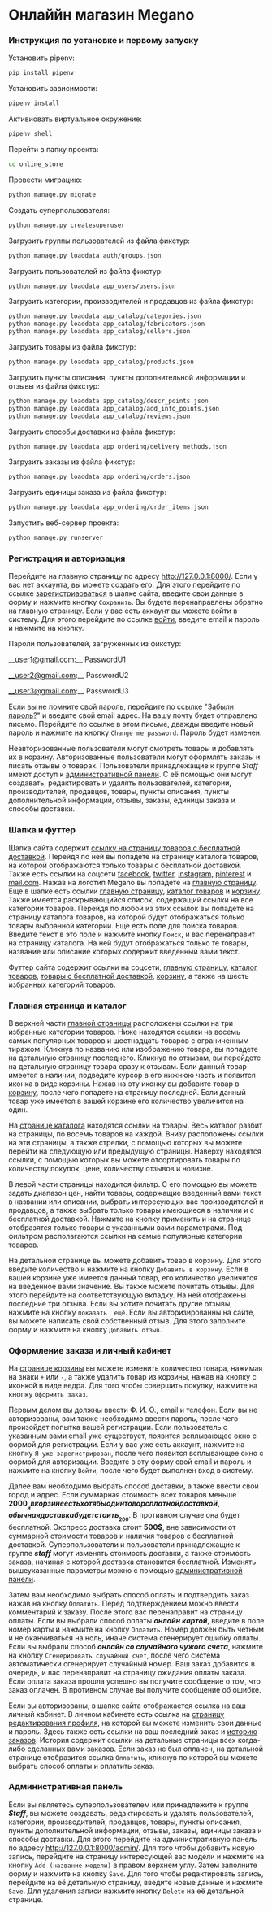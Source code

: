 # Онлаййн магазин Megano

### Инструкция по установке и первому запуску 
Установить pipenv:
```bash
pip install pipenv
```

Установить зависимости:

```bash
pipenv install
```

Активиовать виртуальное окружение:

```bash
pipenv shell
```

Перейти в папку проекта:

```bash
cd online_store
```

Провести миграцию:

```bash
python manage.py migrate
```

Создать суперпользователя:

```bash
python manage.py createsuperuser
```

Загрузить группы пользователей из файла фикстур:
```bash
python manage.py loaddata auth/groups.json
```

Загрузить пользователей из файла фикстур:
```bash
python manage.py loaddata app_users/users.json
```

Загрузить категории, производителей и продавцов из файла фикстур:
```bash
python manage.py loaddata app_catalog/categories.json
python manage.py loaddata app_catalog/fabricators.json
python manage.py loaddata app_catalog/sellers.json
```

Загрузить товары из файла фикстур:
```bash
python manage.py loaddata app_catalog/products.json
```

Загрузить пункты описания, пункты дополнительной информации и отзывы из файла фикстур:
```bash
python manage.py loaddata app_catalog/descr_points.json
python manage.py loaddata app_catalog/add_info_points.json
python manage.py loaddata app_catalog/reviews.json
```

Загрузить способы доставки из файла фикстур:
```bash
python manage.py loaddata app_ordering/delivery_methods.json
```

Загрузить заказы из файла фикстур:
```bash
python manage.py loaddata app_ordering/orders.json
```

Загрузить единицы заказа из файла фикстур:
```bash
python manage.py loaddata app_ordering/order_items.json
```

Запустить веб-сервер проекта:

```bash
python manage.py runserver
```

### Регистрация и авторизация
Перейдите на главную страницу по адресу http://127.0.0.1:8000/. Если у вас нет 
аккаунта, вы можете создать его. Для этого перейдите по ссылке 
[зарегистриаоваться](http://127.0.0.1:8000/app_users/register/) в шапке сайта, введите 
свои данные в форму и нажмите кнопку ```Сохранить```. Вы будете перенаправлены обратно 
на главную 
страницу. Если у вас есть аккаунт вы можете войти в систему. Для этого перейдите по 
ссылке [войти](http://127.0.0.1:8000/app_users/login/), введите email и пароль и 
нажмите на кнопку.

Пароли пользователей, загруженных из фикстур:

__user1@gmail.com:__ PasswordU1

__user2@gmail.com:__ PasswordU2

__user3@gmail.com:__ PasswordU3

Если вы не помните свой пароль, перейдите по ссылке 
"[Забыли пароль?](http://127.0.0.1:8000/app_users/password_reset/)" и введите свой 
email адрес. На вашу почту будет отправлено письмо. Перейдите по ссылке в этом письме,
дважды введите новый пароль и нажмите на кнопку ```Change me password```. Пароль 
будет изменен.

Неавторизованные пользователи могут смотреть товары и добавлять их в корзину.
Авторизованные пользователи могут оформлять заказы и писать отзывы о товарах. 
Пользователи принадлежащие к группе _Staff_ имеют доступ к [административной 
панели](http://127.0.0.1:8000/admin/). С её помощью они могут создавать, редактировать 
и удалять пользователей, категории, производителей, продавцов, товары, пункты 
описания, пункты дополнительной информации, отзывы, заказы, единицы заказа и 
способы доставки. 

### Шапка и футтер

Шапка сайта содержит [ссылку на страницу товаров с бесплатной 
доставкой](http://127.0.0.1:8000/catalog/delivery/free/). Перейдя по ней вы попадете
на страницу каталога товаров, на которой отображаются только товары с бесплатной 
доставкой. Также есть ссылки на соцсети [facebook](https://www.facebook.com/), 
[twitter](https://twitter.com/), [instagram](https://www.instagram.com/),
[pinterest](https://ru.pinterest.com/) и [mail.com](https://www.mail.com/). 
Нажав на логотип Megano вы попадете на [главную страницу](http://127.0.0.1:8000/). 
Еще в шапке есть ссылки [главную страницу](http://127.0.0.1:8000/), [каталог 
товаров](http://127.0.0.1:8000/catalog/) и [корзину](http://127.0.0.1:8000/app_cart/).
Также имеется раскрывающийся список, содержащий ссылки на все категории товаров. 
Перейдя по любой из этих ссылок вы попадете на страницу каталога товаров, на которой будут 
отображаться только товары выбранной категории. Еще есть поле для поиска товаров.
Введите текст в это поле и нажмите кнопку ```Поиск```, и вас перенаправит на страницу 
каталога. На ней будут отображаться только те товары, название или описание которых
содержит введенный вами текст.

Футтер сайта содержит ссылки на соцсети, [главную страницу](http://127.0.0.1:8000/), 
[каталог товаров](http://127.0.0.1:8000/catalog/), [товары с бесплатной 
доставкой](http://127.0.0.1:8000/catalog/delivery/free/), 
[корзину](http://127.0.0.1:8000/app_cart/), а также на шесть избранных категорий 
товаров.

### Главная страница и каталог

В верхней части [главной страницы](http://127.0.0.1:8000/) расположены ссылки на три 
избранные категории 
товаров. Ниже находятся ссылки на восемь самых популярных товаров и шестнадцать товаров с 
ограниченным тиражом. Кликнув по названию или изображению товара, вы попадете на 
детальную страницу последнего. Кликнув по отзывам,
вы перейдете на детальную страницу товара сразу к отзывам. Если данный товар имеется 
в наличии, подведите
курсор в его нижнюю часть и появится иконка в виде корзины. Нажав на эту иконку вы 
добавите товар в [корзину](http://127.0.0.1:8000/app_cart/), после чего попадете
на страницу последней. Если данный товар уже имеется в вашей корзине его количество 
увеличится на один. 

На [странице каталога](http://127.0.0.1:8000/catalog/) находятся ссылки на товары. 
Весь каталог разбит на страницы, по восемь товаров на каждой. 
Внизу расположены ссылки на эти страницы, а также стрелки, с помощью которых 
вы можете перейти на следующую или 
предыдущую страницы. Наверху находятся ссылки, с помощью которых вы можете 
отсортировать товары по количеству покупок, цене, количеству отзывов и новизне. 

В левой части страницы находится фильтр. С его помощью вы можете задать диапазон цен, 
найти товары, содержащие введенный вами текст в названии или описании, выбрать интересующих 
вас производителей и продавцов, а также выбрать только товары имеющиеся в наличии и с 
бесплатной доставкой. Нажмите на 
кнопку применить и на странице отобразятся только товары с указанными вами параметрами. 
Под фильтром располагаются ссылки на самые популярные категории товаров.  

На детальной странице вы можете добавить товар в корзину. Для этого введите 
количество и нажмите на кнопку ```Добавить в корзину```. Если в вашей корзине уже
имеется данный товар, его количество увеличится на введенное вами значение. Вы также можете
почитать отзывы. Для этого перейдите на соответствующую вкладку. На ней отображены
последние три отзыва. Если вы хотите почитать другие отзывы, нажмите на кнопку ```показать 
ещё```. Если вы авторизированны на сайте, вы можете написать свой собственный отзыв. Для
этого заполните форму и нажмите на кнопку ```Добавить отзыв```.

### Оформление заказа и личный кабинет

На [странице корзины](http://127.0.0.1:8000/app_cart/) вы можете изменить количество 
товара, нажимая на знаки ```+``` или ```-```, а также удалить товар из корзины, нажав на
кнопку с иконкой в виде ведра. Для того чтобы совершить покупку, нажмите на кнопку 
```Оформить заказ```. 

Первым делом вы должны ввести Ф. И. О., email и телефон. Если вы не авторизованы, 
вам также необходимо ввести пароль, после чего произойдет попытка вашей регистрации.
Если пользователь с указанным вами email уже существует, появится всплывающее окно с
формой для регистрации. Если у вас уже есть аккаунт, нажмите на кнопку 
```Я уже зарегистрирован```, после чего появится всплывающее окно с формой для 
авторизации. Введите в эту форму свой email и пароль и нажмите на кнопку
```Войти```, после чего будет выполнен вход в систему.

Далее вам необходимо выбрать способ доставки, а также ввести свои город и адрес. Если 
суммарная стоимость всех товаров меньше __2000$__ и в корзине есть хотя бы 
один товар с платной доставкой, обычная
доставка будет стоить __200$__. В противном случае она будет бесплатной. Экспресс доставка стоит 
__500$__, вне зависимости от суммарной стоимости товаров и наличия товаров с бесплатной доставкой.
Суперпользователи и пользователи принадлежащие к группе ___staff___ могут изменять 
стоимость доставки, а также стоимость заказа, начиная с которой доставка становится 
бесплатной. Изменять вышеуказанные параметры можно с помощью 
[административной панели](http://127.0.0.1:8000/admin/).

Затем вам необходимо выбрать способ оплаты и подтвердить заказ нажав на кнопку 
```Оплатить```. Перед подтверждением можно ввести комментарий к заказу. После этого вас
перенаправит на страницу оплаты. Если вы выбрали способ оплаты ___онлайн картой___,
введите в поле номер карты и нажмите на кнопку ```Оплатить```. Номер должен быть четным
и не оканчиваться на ноль, иначе система сгенерирует ошибку оплаты. Если вы выбрали способ
___онлайн со случайного чужого счета___, нажмите на кнопку 
```Сгенерировать случайный счет```, после чего система автоматически сгенерирует 
случайный номер. Ваш заказ добавится в 
очередь, и вас перенаправит на страницу ожидания оплаты заказа. Если оплата заказа прошла
успешно вы получите сообщение о том, что заказ оплачен. В противном случае вы 
получите сообщение об ошибке.

Если вы авторизованы, в шапке сайта отображается ссылка на ваш личный кабинет. В личном 
кабинете есть ссылка на [страницу редактирования 
профиля](http://127.0.0.1:8000/app_users/profile/), на которой вы можете изменить свои данные
и пароль. Здесь также есть ссылки на ваш последний заказ и 
[историю заказов](http://127.0.0.1:8000/app_users/orders_history/). История 
содержит ссылки на детальные страницы всех когда-либо сделанных вами заказов. Если 
заказ не был оплачен, на детальной странице отобразится ссылка ```Оплатить```, кликнув по
которой вы можете выбрать способ оплаты и оплатить заказ.

### Административная панель

Если вы являетесь суперпользователем или принадлежите к группе ___Staff___, вы можете
создавать, редактировать и удалять пользователей, категории, производителей, 
продавцов, товары, пункты описания, пункты дополнительной информации, отзывы, 
заказы, единицы заказа и способы доставки. Для этого перейдите на административную панель 
по адресу http://127.0.0.1:8000/admin/.
Для того чтобы добавить новую запись, перейдите на страницу интересующей вас модели
и нажмите на кнопку ```Add (название модели)``` в правом верхнем углу. Затем заполните
форму и нажмите на кнопку ```Save```. Для того чтобы редактировать запись, перейдите 
на её детальную страницу, введите новые данные и нажмите ```Save```. Для удаления
записи нажмите кнопку ```Delete``` на её детальной странице.
